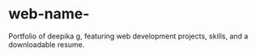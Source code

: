 # web-name-
Portfolio of deepika g, featuring web development projects, skills, and a downloadable resume.
